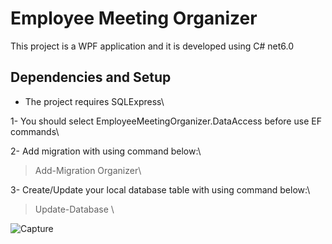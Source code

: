 # Employee Meeting Organizer
This project is a WPF application and it is developed using C# net6.0

## Dependencies and Setup
* The project requires SQLExpress\

1- You should select EmployeeMeetingOrganizer.DataAccess before use EF commands\

2- Add migration with using command below:\

> Add-Migration Organizer\

3- Create/Update your local database table with using command below:\
> Update-Database \

![Capture](https://user-images.githubusercontent.com/9204813/150705109-fb42466e-5312-4199-a648-27ce19d3f363.JPG)
